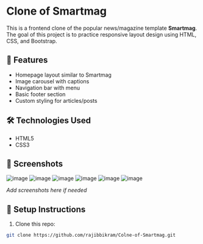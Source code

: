 # Clone of Smartmag

This is a frontend clone of the popular news/magazine template **Smartmag**. The goal of this project is to practice responsive layout design using HTML, CSS, and Bootstrap.

## 🚀 Features

- Homepage layout similar to Smartmag
- Image carousel with captions
- Navigation bar with menu
- Basic footer section
- Custom styling for articles/posts

## 🛠️ Technologies Used

- HTML5
- CSS3

## 📸 Screenshots
![image](https://github.com/user-attachments/assets/527731df-5d92-42d6-bc25-fa14057285ca)
![image](https://github.com/user-attachments/assets/5a7cb306-fbca-460c-b113-26843af5ea9c)
![image](https://github.com/user-attachments/assets/07d8c2c8-3d71-413b-8f4f-a98a19cde523)
![image](https://github.com/user-attachments/assets/0c465717-d5f4-438b-8711-92de85c14996)
![image](https://github.com/user-attachments/assets/5c9c1369-4094-4a17-9c77-d0e6aa277464)
![image](https://github.com/user-attachments/assets/34dd5085-6ca1-4397-bc46-096b37969119)





_Add screenshots here if needed_

## 🔧 Setup Instructions

1. Clone this repo:

```bash
git clone https://github.com/rajibbikram/Colne-of-Smartmag.git
